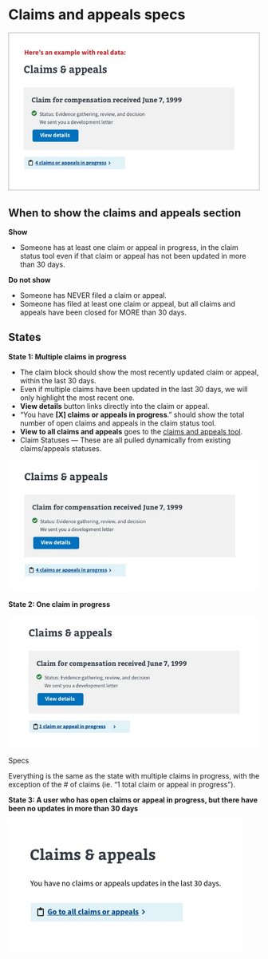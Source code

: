 # Claims and appeals specs 

![Claims and appeals examples](https://github.com/department-of-veterans-affairs/va.gov-team/blob/master/products/identity-personalization/my-va/2.0-redesign/frontend/images/Claim%20%26%20appeals%20status%20example.jpg)

## When to show the claims and appeals section

**Show**

- Someone has at least one claim or appeal in progress, in the claim status tool even if that claim or appeal has not been updated in more than 30 days.

**Do not show**

- Someone has NEVER filed a claim or appeal.
- Someone has filed at least one  claim or appeal, but all claims and appeals have been closed for MORE than 30 days.

## States
  
**State 1: Multiple claims in progress**  

- The claim block should show the most recently updated claim or appeal, within the last 30 days.
- Even if multiple claims have been updated in the last 30 days, we will only highlight the most recent one.
- **View details** button links directly into the claim or appeal.
- “You have **[X] claims or appeals in progress**.” should show the total number of open claims and appeals in the claim status tool.
- **View to all claims and appeals** goes to the [claims and appeals tool](https://www.va.gov/track-claims/your-claims).
- Claim Statuses — These are all pulled dynamically from existing claims/appeals statuses.

![Multiple claims in progress](https://github.com/department-of-veterans-affairs/va.gov-team/blob/master/products/identity-personalization/my-va/2.0-redesign/frontend/images/Claim%20%26%20appeals%20status_multiple%20claims.jpg)

**State 2: One claim in progress**

![One claim in progress](https://github.com/department-of-veterans-affairs/va.gov-team/blob/master/products/identity-personalization/my-va/2.0-redesign/frontend/images/Claim%20%26%20appeals%20status_one%20claims.jpg)

Specs

Everything is the same as the state with multiple claims in progress, with the exception of the # of claims (ie. “1 total claim or appeal in progress”).

**State 3: A user who has open claims or appeal in progress, but there have been no updates in more than 30 days**

![No claims in progress](https://github.com/department-of-veterans-affairs/va.gov-team/blob/master/products/identity-personalization/my-va/2.0-redesign/frontend/images/Claim%20%26%20appeals%20status_no%20claims.jpg)

